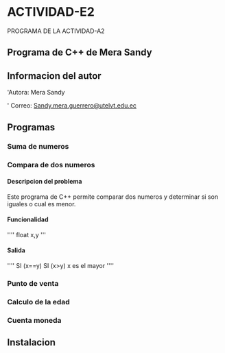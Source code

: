 # ACTIVIDAD-E2
PROGRAMA DE LA ACTIVIDAD-A2
## Programa de C++ de Mera Sandy
## Informacion del autor

'Autora: Mera Sandy

' Correo: Sandy.mera.guerrero@utelvt.edu.ec

## Programas
### Suma de numeros
### Compara de dos numeros
#### Descripcion del problema
Este programa de C++ permite comparar dos numeros y determinar si son iguales o cual es menor.
#### Funcionalidad
''''
float x,y
'''
#### Salida
''''
SI (x==y)
SI (x>y) x es el mayor
''''

### Punto de venta
### Calculo de la edad
### Cuenta moneda

## Instalacion
